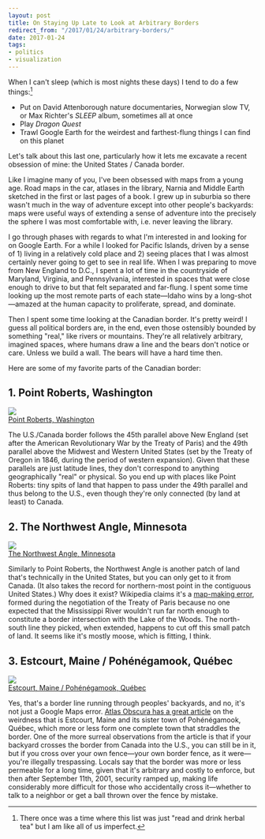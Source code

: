 ```yaml
---
layout: post
title: On Staying Up Late to Look at Arbitrary Borders
redirect_from: "/2017/01/24/arbitrary-borders/"
date: 2017-01-24
tags:
- politics
- visualization
---
```


When I can't sleep (which is most nights these days) I tend to do a few things:[^1]

[^1]: There once was a time where this list was just "read and drink herbal tea" but I am like all of us imperfect.

- Put on David Attenborough nature documentaries, Norwegian slow TV, or Max Richter's *SLEEP* album, sometimes all at once
- Play *Dragon Quest*
- Trawl Google Earth for the weirdest and farthest-flung things I can find on this planet

Let's talk about this last one, particularly how it lets me excavate a recent obsession of mine: the United States / Canada border.

Like I imagine many of you, I've been obsessed with maps from a young age. Road maps in the car, atlases in the library, Narnia and Middle Earth sketched in the first or last pages of a book. I grew up in suburbia so there wasn't much in the way of adventure except into other people's backyards: maps were useful ways of extending a sense of adventure into the precisely the sphere I was most comfortable with, i.e. never leaving the library.

I go through phases with regards to what I'm interested in and looking for on Google Earth. For a while I looked for Pacific Islands, driven by a sense of 1) living in a relatively cold place and 2) seeing places that I was almost certainly never going to get to see in real life. When I was preparing to move from New England to D.C., I spent a lot of time in the countryside of Maryland, Virginia, and Pennsylvania, interested in spaces that were close enough to drive to but that felt separated and far-flung. I spent some time looking up the most remote parts of each state—Idaho wins by a long-shot—amazed at the human capacity to proliferate, spread, and dominate.

Then I spent some time looking at the Canadian border. It's pretty weird! I guess all political borders are, in the end, even those ostensibly bounded by something "real," like rivers or mountains. They're all relatively arbitrary, imagined spaces, where humans draw a line and the bears don't notice or care. Unless we build a wall. The bears will have a hard time then.

Here are some of my favorite parts of the Canadian border:

## 1. Point Roberts, Washington

<img src="/assets/img/borders-1.jpg"/>
<div class="caption"><a href="https://www.google.com/maps/@48.9742619,-123.0557913,11z/data=!3m1!1e3">Point Roberts, Washington</a></div>

The U.S./Canada border follows the 45th parallel above New England (set after the American Revolutionary War by the Treaty of Paris) and the 49th parallel above the Midwest and Western United States (set by the Treaty of Oregon in 1846, during the period of western expansion). Given that these parallels are just latitude lines, they don't correspond to anything geographically "real" or physical. So you end up with places like Point Roberts: tiny spits of land that happen to pass under the 49th parallel and thus belong to the U.S., even though they're only connected (by land at least) to Canada.

## 2. The Northwest Angle, Minnesota

<img src="/assets/img/borders-2.jpg"/>
<div class="caption"><a href="https://www.google.com/maps/@49.1780168,-95.0571341,10z/data=!3m1!1e3">The Northwest Angle, Minnesota</a></div>

Similarly to Point Roberts, the Northwest Angle is another patch of land that's technically in the United States, but you can only get to it from Canada. (It also takes the record for northern-most point in the contiguous United States.) Why does it exist? Wikipedia claims it's a [map-making error](https://en.wikipedia.org/wiki/Northwest_Angle), formed during the negotiation of the Treaty of Paris because no one expected that the Mississippi River wouldn't run far north enough to constitute a border intersection with the Lake of the Woods. The north-south line they picked, when extended, happens to cut off this small patch of land. It seems like it's mostly moose, which is fitting, I think.

## 3. Estcourt, Maine / Pohénégamook, Québec

<img src="/assets/img/borders-3.jpg"/>
<div class="caption"><a href="https://www.google.com/maps/@47.4571237,-69.2274827,18z/data=!3m1!1e3">Estcourt, Maine / Pohénégamook, Québec</a></div>

Yes, that's a border line running through peoples' backyards, and no, it's not just a Google Maps error. [Atlas Obscura has a great article](http://www.atlasobscura.com/articles/the-incredible-complications-of-living-atop-the-us-canada-border) on the weirdness that is Estcourt, Maine and its sister town of Pohénégamook, Québec, which more or less form one complete town that straddles the border. One of the more surreal observations from the article is that if your backyard crosses the border from Canada into the U.S., you can still be in it, but if you cross over your own fence—your own border fence, as it were—you're illegally trespassing. Locals say that the border was more or less permeable for a long time, given that it's arbitrary and costly to enforce, but then after September 11th, 2001, security ramped up, making life considerably more difficult for those who accidentally cross it—whether to talk to a neighbor or get a ball thrown over the fence by mistake.
